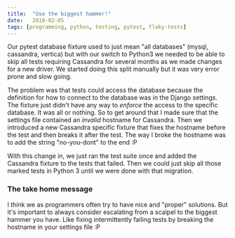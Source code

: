 ```yaml
---
title:	"Use the biggest hammer!"
date:	2018-02-05
tags: [programming, python, testing, pytest, flaky-tests]
---
```


  Our pytest database fixture used to just mean "all databases" (mysql, cassandra, vertica) but with our switch to Python3 we needed to be able to skip all tests requiring Cassandra for several months as we made changes for a new driver. We started doing this split manually but it was very error prone and slow going.

The problem was that tests could access the database because the definition for how to connect to the database was in the Django settings. The fixture just didn't have any way to *enforce* the access to the specific database. It was all or nothing. So to get around that I made sure that the settings file contained an *invalid* hostname for Cassandra. Then we introduced a new Cassandra specific fixture that fixes the hostname before the test and then breaks it after the test. The way I broke the hostname was to add the string "no-you-dont" to the end :P

With this change in, we just ran the test suite once and added the Cassandra fixture to the tests that failed. Then we could just skip all those marked tests in Python 3 until we were done with that migration.

### The take home message

I think we as programmers often try to have nice and "proper" solutions. But it's important to always consider escalating from a scalpel to the biggest hammer you have. Like fixing intermittently failing tests by breaking the hostname in your settings file :P
